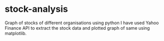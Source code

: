 # stock-analysis
Graph of stocks of different organisations using python
I have used Yahoo Finance API to extract the stock data and plotted graph of same using matplotlib.

